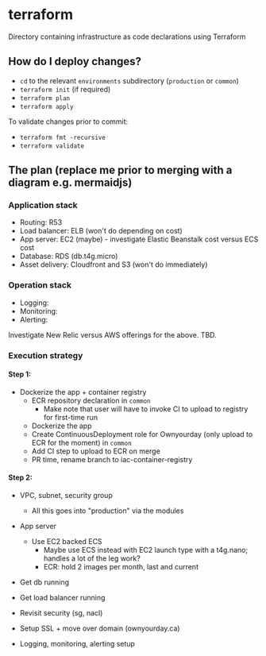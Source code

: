 # terraform

Directory containing infrastructure as code declarations using Terraform

## How do I deploy changes?

- `cd` to the relevant `environments` subdirectory (`production` or `common`)
- `terraform init` (if required)
- `terraform plan`
- `terraform apply`

To validate changes prior to commit:

- `terraform fmt -recursive`
- `terraform validate`

## The plan (replace me prior to merging with a diagram e.g. mermaidjs)

### Application stack
- Routing: R53
- Load balancer: ELB (won't do depending on cost)
- App server: EC2 (maybe) - investigate Elastic Beanstalk cost versus ECS cost
- Database: RDS (db.t4g.micro)
- Asset delivery: Cloudfront and S3 (won't do immediately)

### Operation stack
- Logging:
- Monitoring:
- Alerting: 

Investigate New Relic versus AWS offerings for the above. TBD.

### Execution strategy

#### Step 1:
- Dockerize the app + container registry
  - ECR repository declaration in `common`
    - Make note that user will have to invoke CI to upload to registry for first-time run
  - Dockerize the app
  - Create ContinuousDeployment role for Ownyourday (only upload to ECR for the moment) in `common`
  - Add CI step to upload to ECR on merge
  - PR time, rename branch to iac-container-registry

#### Step 2:
- VPC, subnet, security group
  - All this goes into "production" via the modules
- App server
  - Use EC2 backed ECS
    - Maybe use ECS instead with EC2 launch type with a t4g.nano; handles a lot of the leg work?
    - ECR: hold 2 images per month, last and current

- Get db running
- Get load balancer running
- Revisit security (sg, nacl)
- Setup SSL + move over domain (ownyourday.ca)

- Logging, monitoring, alerting setup
